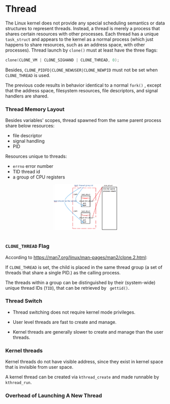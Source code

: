 # Thread

The Linux kernel does not provide any special scheduling semantics or data structures to represent threads. Instead, a thread is merely a process that shares certain resources with other processes. Each thread has a unique `task_struct` and appears to the kernel as a normal process (which just happens to share resources, such as an address space, with other processes). Thread launch by `clone()` must at least have the three flags:
```cpp
clone(CLONE_VM | CLONE_SIGHAND | CLONE_THREAD, 0);
```
Besides, `CLONE_PIDFD|CLONE_NEWUSER|CLONE_NEWPID` must not be set when `CLONE_THREAD` is used.

The previous code results in behavior identical to a normal `fork()` , except that the address space, filesystem resources, file descriptors, and signal handlers are shared. 

### Thread Memory Layout

Besides variables' scopes, thread spawned from the same parent process share below resources:
* file descriptor
* signal handling
* PID

Resources unique to threads:
* `errno` error number
* TID thread id
* a group of CPU registers

<div style="display: flex; justify-content: center;">
      <img src="imgs/thread_mem.png" width="40%" height="40%" alt="thread_mem" />
</div>
</br>

### `CLONE_THREAD` Flag

According to https://man7.org/linux/man-pages/man2/clone.2.html:

If `CLONE_THREAD` is set, the child is placed in the same thread group (a set of threads that share a single PID.) as the calling process.

The threads within a group can be distinguished by their (system-wide) unique thread IDs (`TID`), that can be retrieved by ` gettid()`.

### Thread Switch

* Thread switching does not require kernel mode privileges.

* User level threads are fast to create and manage.

* Kernel threads are generally slower to create and manage than the user threads.

### Kernel threads

Kernel threads do not have visible address, since they exist in kernel space that is invisible from user space.

A kernel thread can be created via `kthread_create` and made runnable by `kthread_run`.

### Overhead of Launching A New Thread

